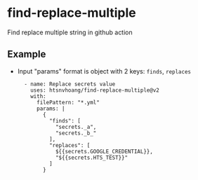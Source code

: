 # find-replace-multiple
Find replace multiple string in github action

## Example
- Input "params" format is object with 2 keys: `finds`, `replaces`
  
    ```
      - name: Replace secrets value
        uses: htsnvhoang/find-replace-multiple@v2
        with:
          filePattern: "*.yml"
          params: |
            {
              "finds": [
                "secrets._a", 
                "secrets._b_"
              ],
              "replaces": [
                ${{secrets.GOOGLE_CREDENTIAL}}, 
                "${{secrets.HTS_TEST}}"
              ]
            }
    ```
